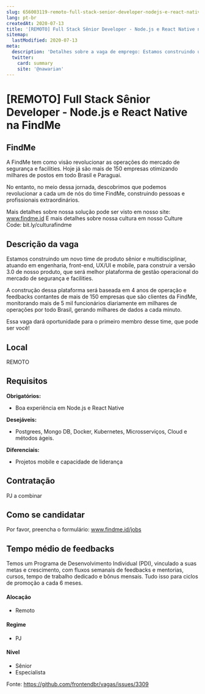 ```yaml
---
slug: 656003119-remoto-full-stack-senior-developer-nodejs-e-react-native-na-findme
lang: pt-br
createdAt: 2020-07-13
title: '[REMOTO] Full Stack Sênior Developer - Node.js e React Native na FindMe - Vaga de Emprego'
sitemap:
  lastModified: 2020-07-13
meta:
  description: 'Detalhes sobre a vaga de emprego: Estamos construindo um novo time de produto sênior e multidisciplinar, atuando em engenharia, front-end, UX/UI e mobile, para construir a versão 3.0 de nosso produto, que será melhor plataforma de gestão operacional do mercado de segurança e facilities. A construção dessa plataforma será baseada em 4 anos de operação e feedbacks contantes de mais de 150 empresas que são clientes da FindMe, monitorando mais de 5 mil funcionários diariamente em milhares de operações por todo Brasil, gerando milhares de dados a cada minuto. Essa vaga dará oportunidade para o primeiro membro desse time, que pode ser você!'
  twitter:
    card: summary
    site: '@nawarian'
---
```


# [REMOTO] Full Stack Sênior Developer - Node.js e React Native na FindMe

## FindMe

A FindMe tem como visão revolucionar as operações do mercado de segurança e facilities. Hoje já são mais de 150 empresas otimizando milhares de postos em todo Brasil e Paraguai.

No entanto, no meio dessa jornada, descobrimos que podemos revolucionar a cada um de nós do time FindMe, construindo pessoas e profissionais extraordinários.

Mais detalhes sobre nossa solução pode ser visto em nosso site: www.findme.id 
E mais detalhes sobre nossa cultura em nosso Culture Code: bit.ly/culturafindme

## Descrição da vaga

Estamos construindo um novo time de produto sênior e multidisciplinar, atuando em engenharia, front-end, UX/UI e mobile, para construir a versão 3.0 de nosso produto, que será melhor plataforma de gestão operacional do mercado de segurança e facilities.

A construção dessa plataforma será baseada em 4 anos de operação e feedbacks contantes de mais de 150 empresas que são clientes da FindMe, monitorando mais de 5 mil funcionários diariamente em milhares de operações por todo Brasil, gerando milhares de dados a cada minuto.

Essa vaga dará oportunidade para o primeiro membro desse time, que pode ser você!

## Local

REMOTO

## Requisitos

**Obrigatórios:**
- Boa experiência em Node.js e React Native

**Desejáveis:**
- Postgrees, Mongo DB, Docker, Kubernetes, Microsserviços, Cloud e métodos ágeis.

**Diferenciais:**
- Projetos mobile e capacidade de liderança

## Contratação

PJ a combinar

## Como se candidatar

Por favor, preencha o formulário: www.findme.id/jobs

## Tempo médio de feedbacks

Temos um Programa de Desenvolvimento Individual (PDI), vinculado a suas metas e crescimento, com fluxos semanais de feedbacks e mentorias, cursos, tempo de trabalho dedicado e bônus mensais. Tudo isso para ciclos de promoção a cada 6 meses.

#### Alocação
- Remoto

#### Regime
- PJ

#### Nível
- Sênior
- Especialista

Fonte: https://github.com/frontendbr/vagas/issues/3309